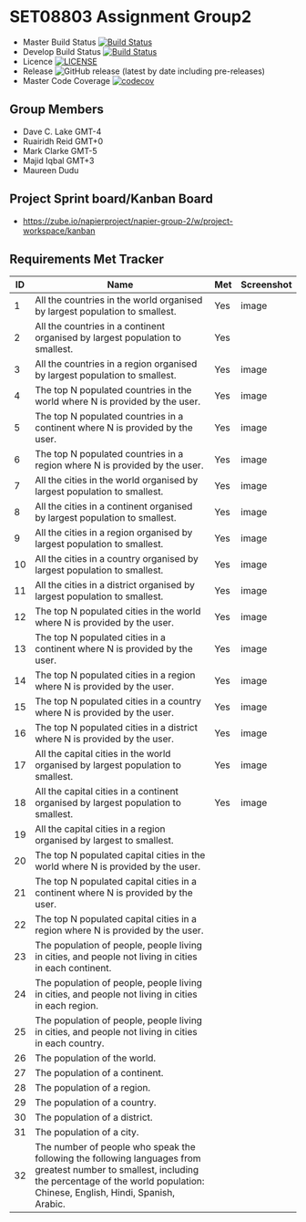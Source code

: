 # SET08803 Assignment Group2


- Master Build Status [![Build Status](https://www.travis-ci.com/dclake/SET08803Group2.svg?branch=main)](https://www.travis-ci.com/dclake/SET08803Group2) 
- Develop Build Status [![Build Status](https://www.travis-ci.com/dclake/SET08803Group2.svg?branch=main)](https://www.travis-ci.com/dclake/SET08803Group2)
- Licence [![LICENSE](https://img.shields.io/github/license/dclake/SET08803Group2.svg?style=flat-square)](https://github.com/dclake/SET08803Group2/blob/main/LICENSE)
- Release ![GitHub release (latest by date including pre-releases)](https://img.shields.io/github/v/release/dclake/SET08803Group2?include_prereleases)
- Master Code Coverage [![codecov](https://codecov.io/gh/dclake/SET08803Group2/branch/main/graph/badge.svg?token=HIRW4BV47J)](https://codecov.io/gh/dclake/SET08803Group2)

## Group Members
- Dave C. Lake	    GMT-4
- Ruairidh Reid     GMT+0 
- Mark Clarke       GMT-5
- Majid Iqbal 	    GMT+3
- Maureen Dudu

## Project Sprint board/Kanban Board 
- https://zube.io/napierproject/napier-group-2/w/project-workspace/kanban

## Requirements Met Tracker

| ID    | Name | Met  | Screenshot |
|-------|------|------|------------|
| 1     | All the countries in the world organised by largest population to smallest. | Yes | image |
| 2     | All the countries in a continent organised by largest population to smallest. | Yes |   |
| 3     | All the countries in a region organised by largest population to smallest. | Yes | image |
| 4     | The top N populated countries in the world where N is provided by the user.| Yes | image |
| 5     | The top N populated countries in a continent where N is provided by the user.| Yes | image |
| 6     | The top N populated countries in a region where N is provided by the user. | Yes | image |
| 7     | All the cities in the world organised by largest population to smallest. | Yes | image |
| 8     | All the cities in a continent organised by largest population to smallest. | Yes | image |
| 9     | All the cities in a region organised by largest population to smallest. | Yes | image |
| 10    | All the cities in a country organised by largest population to smallest. | Yes | image |
| 11    | All the cities in a district organised by largest population to smallest. | Yes | image |
| 12    | The top N populated cities in the world where N is provided by the user. | Yes | image |
| 13    | The top N populated cities in a continent where N is provided by the user. | Yes | image |
| 14    | The top N populated cities in a region where N is provided by the user. | Yes | image |
| 15    | The top N populated cities in a country where N is provided by the user. | Yes | image |
| 16    | The top N populated cities in a district where N is provided by the user. | Yes | image |
| 17    | All the capital cities in the world organised by largest population to smallest. | Yes | image |
| 18    | All the capital cities in a continent organised by largest population to smallest. | Yes | image |
| 19    | All the capital cities in a region organised by largest to smallest.
| 20    | The top N populated capital cities in the world where N is provided by the user.
| 21    | The top N populated capital cities in a continent where N is provided by the user.
| 22    | The top N populated capital cities in a region where N is provided by the user.
| 23    | The population of people, people living in cities, and people not living in cities in each continent.
| 24    | The population of people, people living in cities, and people not living in cities in each region.
| 25    | The population of people, people living in cities, and people not living in cities in each country.
| 26    | The population of the world.
| 27    | The population of a continent.
| 28    | The population of a region.
| 29    | The population of a country.
| 30    | The population of a district.
| 31    | The population of a city.
| 32    |The number of people who speak the following the following languages from greatest number to smallest, including the percentage of the world population: Chinese, English, Hindi, Spanish, Arabic. |